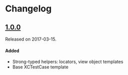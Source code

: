 # Changelog

## [1.0.0](https://github.com/PGSSoft/AutoMate-Templates/releases/tag/1.0.0)
Released on 2017-03-15.

#### Added
- Strong-typed helpers: locators, view object templates
- Base XCTestCase template
